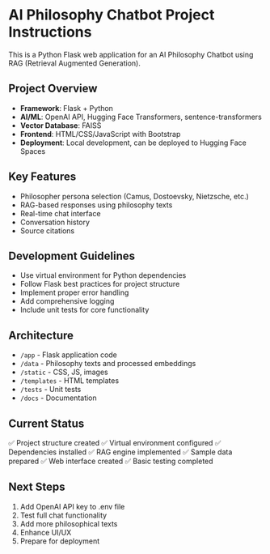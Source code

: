 # AI Philosophy Chatbot Project Instructions

This is a Python Flask web application for an AI Philosophy Chatbot using RAG (Retrieval Augmented Generation).

## Project Overview
- **Framework**: Flask + Python
- **AI/ML**: OpenAI API, Hugging Face Transformers, sentence-transformers
- **Vector Database**: FAISS
- **Frontend**: HTML/CSS/JavaScript with Bootstrap
- **Deployment**: Local development, can be deployed to Hugging Face Spaces

## Key Features
- Philosopher persona selection (Camus, Dostoevsky, Nietzsche, etc.)
- RAG-based responses using philosophy texts
- Real-time chat interface
- Conversation history
- Source citations

## Development Guidelines
- Use virtual environment for Python dependencies
- Follow Flask best practices for project structure
- Implement proper error handling
- Add comprehensive logging
- Include unit tests for core functionality

## Architecture
- `/app` - Flask application code
- `/data` - Philosophy texts and processed embeddings
- `/static` - CSS, JS, images
- `/templates` - HTML templates
- `/tests` - Unit tests
- `/docs` - Documentation

## Current Status
✅ Project structure created
✅ Virtual environment configured
✅ Dependencies installed
✅ RAG engine implemented
✅ Sample data prepared
✅ Web interface created
✅ Basic testing completed

## Next Steps
1. Add OpenAI API key to .env file
2. Test full chat functionality
3. Add more philosophical texts
4. Enhance UI/UX
5. Prepare for deployment
